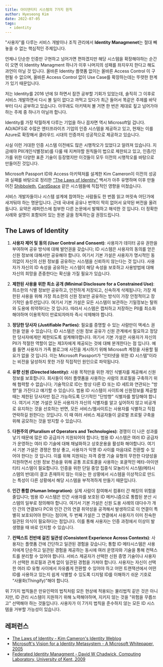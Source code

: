 ```yaml
---
title: 아이덴티티 시스템의 7가지 원칙
author: Hyeseong Kim
date: 2022-07-05
tags:
  - identity
---
```


"사용자"를 다루는 서비스 개발이나 조직 관리에서 **Identity Managmenet**는 절대 빼놓을 수 없는 핵심적인 주제입니다.

언제나 단순한 인증만 구현하고 넘어가면 편하겠지만 해당 시스템을 확장해야하는 순간이 오면 이 Identity Managment 하나가 이후 나머지의 성패를 좌지우지 한다고 해도 과언이 아닐 것 입니다. 올바른 Identity 플랫폼 없이는 올바른 Access Control 이 구현될 수 없으며, 올바른 Access Control 없이 Use Case를 확장하는데는 뚜렷한 한계가 있기 때문입니다.

저는 Identity를 2016 년에 SI 하면서 잠깐 공부할 기회가 있었는데, 솔직히 그 이후로 서비스 개발하면서 다시 볼 일이 없다고 까먹고 있다가 최근 들어서 똑같은 주제를 바닥부터 다시 공부하고 있습니다. 아무래도 아키텍처 볼 거면 한 번은 제대로 짚고 넘어가야하는 주제 중 하나가 아닐까 합니다.

Identity를 가장 탁월하게 다루는 기업을 하나 꼽자면 역시 Microsoft일 겁니다. AD/ADFS로 수많은 엔터프라이즈 기업의 인증 시스템을 제공하고 있고, 현재는 이를 Azure로 확장해서 클라우드 시대의 인증까지 성공적으로 제공하고 있습니다.

사실 이런 거대한 인증 시스템 이전에도 많은 시행착오가 있었다고 알려져 있습니다. 지금에야 PII(개인식별정보)를 다룰 때 지켜야할 원칙들이 법으로 제한되고 있고, 인증/인가를 위한 다양한 표준 기술이 등장했지만 이것들이 모두 이전의 시행착오를 바탕으로 만들어진 것입니다.

Microsoft Passport ID와 Access 아키텍처를 설계한 Kim Cameron이 이전의 성공과 실패를 바탕으로 정리한 ["The Laws of Identity"](https://www.identityblog.com/?p=352/#lawsofiden_topic3) 백서가 아주 유명하며 이후 만들어진 [Shibboleth](https://en.wikipedia.org/wiki/Shibboleth_(software)), [CardSpace](https://en.wikipedia.org/wiki/Windows_CardSpace) 같은 시스템들에 직접적인 영향을 미쳤습니다.

서비스 개발자들이나 시스템 설계에 참여하는 사람들도 한 번쯤 읽고 머릿속 어딘가에 새겨둬야 하는 명문입니다. 근데 국내에 공유나 번역이 딱히 없어서 요약된 버전을 올려둡니다. 요약은 레퍼런스에 첨부한 다른 논문에서 발췌하고 해석한 것 입니다. 더 정확한 사례와 설명이 포함되어 있는 원본 글을 정독하는걸 권장드립니다.

## The Laws of Identity

1. **사용자 제어 및 동의 (User Control and Consent)**: 사용자가 데이터 공유 권한을 부여하며 공유 방식에 대해 발언권을 갖습니다; ID 시스템은 사용자의 동의를 얻은 신원 정보에 대해서만 공유해야 합니다. 여기서 기본 가설은 사용자가 명시적인 동의없이 자신의 신원 정보를 공유하는 시스템을 신뢰하지 않는다는 것 입니다. 사용자가 자신의 ID 속성을 공유하는 시스템이 해당 속성을 보호하고 사용방법에 대해 자신의 희망을 존중한다는 확신을 가질 필요가 있습니다.

2. **제한된 사용을 위한 최소 공개 (Minimal Disclosure for a Constrained Use)**: 최소한의 식별 정보만 공유하고, 안전하게 저장되고, 신속하게 삭제됩니다; 가장 제한된 사용을 위해 가장 최소한의 신원 정보만 공유하는 방식이 가장 안정적이고 장기적인 솔루션입니다. 여기서 기본 가설은 모든 시스템이 보관하는 기밀정보는 탈취와 도용에 취약하다는 것 입니다. 따라서 시스템은 캡처하고 저장하는 PII를 최소화해야하며 이용목적이 만료되자마자 즉시 삭제해야 합니다.

3. **정당한 당사자 (Justifiable Parties)**: 필요를 증명할 수 있는 사람만이 액세스 권한을 얻을 수 있습니다; ID 시스템은 신원 정보 공유가 신원 관계에서 필요하고 정당한 당사자에게만 제한되도록 설계해야합니다. 여기서 기본 가설은 사용자가 자신의 PII가 적절한 역할이 없는 제3자에게 제공되는 것에 대해 분개한다는 점 입니다. 예를 들면 사용자가 가족 블로그에 사진을 게시하기 위해 Microsoft 계정을 사용할 필요가 없을 것 입니다. 이는 Microsoft Passport가 "인터넷을 위한 ID 시스템"이라는 비전을 달성하지 못한 가장 직접적인 원인으로 파악됩니다.

4. **유향 신원 (Directed Identity)**: 사용 목적만을 위한 개인 식별자를 제공해서 신원정보를 보호합니다. 회사들이 여러 플랫폼을 사용하는 사람의 프로필을 구축하기 위해 협력할 수 없습니다; 기술적으로 ID는 항상 다른 ID 또는 ID 세트와 연관되는 "방향"을 가진다고 얘기할 수 있습니다. 범용 ID 시스템이 사이트에 신원정보를 제공할 때는 제한된 당사자만 접근 가능하도록 단기적인 "단방향" 식별자를 할당해야 합니다. 여기서 기본 가설은 모든 사용자가 자신의 식별자를 알고 싶어하지 않고 비공개로 유지하는 것을 선호하는 반면, 모든 서비스/웹사이트는 사용자를 식별하고 직접 연락하길 원한다는 것입니다. 이 때 여러 서비스 제공자들이 글로벌 프로필 구축을 위해 공모하는 것을 방지할 수 있습니다.

5. **다원주의 (Pluralism of Operators and Technologies)**: 경쟁이 더 나은 성과를 낳기 때문에 많은 ID 공급자가 지원되어야 합니다; 범용 ID 시스템은 여러 ID 공급자가 운영하는 여러 ID 기술에 대해 채널화하고 상호운용을 활성화 해야합니다. 여기서 기본 가설은 경쟁은 항상 좋고, 사용자가 익명 ID 사이를 마음대로 전환할 수 있어야 한다는 것 입니다. 이를 위해 지원되는 자격 증명 기술 유형의 무한한 다양성을 지원하면서 신원 정보 전송을 위해 공통 프로토콜을 사용하는 포괄적인 메타-아이덴티티 시스템이 필요합니다. 인증을 위한 단일 중앙 집중식 모놀리식 시스템(메타시스템의 반대)이 결코 존재하지 않는 이유는 한 상황에서 시스템을 이상적으로 만드는 특성이 다른 상황에서 해당 시스템을 부적격하게 만들기 때문입니다.

6. **인간 통합 (Human Integration)**: 실제 사람이 참여해서 컴퓨터 간 해킹의 위험을 줄입니다; 범용 ID 시스템은 인간 사용자를 보호된 ID 메커니즘으로 통합된 분산 시스템의 일부로 정의해야 합니다. 여기서 기본 가설은 신원 도용 사례의 대다수가 개인 간의 연결보다 PC와 인간 간의 연결 취약성을 공격해서 발생하므로 이 연결이 특별히 보호되어야 한다는 점이며, 두 번째 가설은 그 연결에서 사용자가 이미 친숙한 일관된 의식이 필요하다는 점입니다. 이를 통해 사용자는 인증 과정에서 이상이 발생했을 때 바로 인지할 수 있습니다.

7. **컨텍스트 전반에 걸친 일관성 (Consistent Experience Across Contexts)**: 사용자는 플랫폼 간에 간단하고 일관된 경험을 갖습니다; 통합 ID 메타시스템은 사용자에게 단순하고 일관된 경험을 제공하는 동시에 여러 운영자와 기술을 통해 컨텍스트를 분리할 수 있어야 합니다. 서비스 제공자가 선택한 신원 증명 기술이나 사용자가 선택한 프로필과 관계 없이 일관된 경험을 가져야 합니다. 사용자는 자신이 선택한 여러 ID 유형 사이에서 자유롭게 전환할 수 있어야 하고 어떤 트랜잭션에서 어떤 ID를 사용하고 있는지 쉽게 식별할 수 있도록 디지털 ID를 이해하기 쉬운 기호로 “사물화(Thingify)”해야 합니다.

위 7가지 법칙들은 만유인력의 법칙처럼 모든 현상에 적용되는 물리법칙 같은 것은 아니지만, ID 관리 시스템이 지원하기 위해 노력해야하며, 지키지 않는 것을 "위험을 무릅쓰고" 선택해야 하는 것들입니다. 사용자가 이 7가지 법칙을 준수하지 않는 모든 ID 시스템을 거부할 가능성이 있습니다.

## 레퍼런스

- [The Laws of Identity - Kim Cameron's Identity Weblog](https://www.identityblog.com/?p=352)
- [Microsoft's Vision for a Identity Metasystem - A Microsoft Whitepaper, 2005](https://www.identityblog.com/stories/2005/10/06/IdentityMetasystem.pdf)
- [Federated Identity Managment - David W Chadwick, Computing Laboratory, University of Kent, 2009](https://www.cs.kent.ac.uk/pubs/2009/3030/content.pdf)
